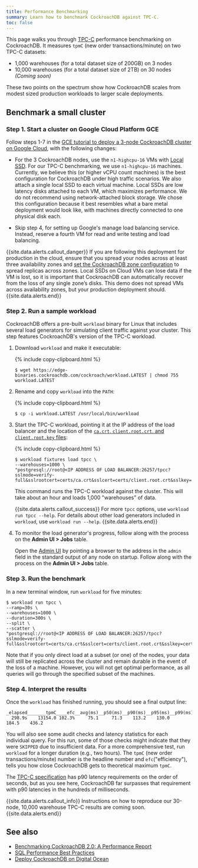 ```yaml
---
title: Performance Benchmarking
summary: Learn how to benchmark CockroachDB against TPC-C.
toc: false
---
```


This page walks you through [TPC-C](http://www.tpc.org/tpcc/) performance benchmarking on CockroachDB. It measures `tpmC` (new order transactions/minute) on two TPC-C datasets:

- 1,000 warehouses (for a total dataset size of 200GB) on 3 nodes
- 10,000 warehouses (for a total dataset size of 2TB) on 30 nodes _(Coming soon)_

These two points on the spectrum show how CockroachDB scales from modest sized production workloads to larger scale deployments.

<!--This demonstrates how CockroachDB achieves high OLTP performance of over 128,000 tpmC on a TPC-C dataset over 2TB in size.-->

<div id="toc"></div>

## Benchmark a small cluster

### Step 1. Start a cluster on Google Cloud Platform GCE

Follow steps 1-7 in the [GCE tutorial to deploy a 3-node CockroachDB cluster on Google Cloud](deploy-cockroachdb-on-google-cloud-platform.html), with the following changes:

- For the 3 CockroachDB nodes, use the `n1-highcpu-16` VMs with [Local SSD](https://cloud.google.com/compute/docs/disks/local-ssd).
    For our TPC-C benchmarking, we use `n1-highcpu-16` machines. Currently, we believe this (or higher vCPU count machines) is the best configuration for CockroachDB under high traffic scenarios. We also attach a single local SSD to each virtual machine. Local SSDs are low latency disks attached to each VM, which maximizes performance. We do not recommend using network-attached block storage. We chose this configuration because it best resembles what a bare metal deployment would look like, with machines directly connected to one physical disk each.

- Skip step 4, for setting up Google's manage load balancing service. Instead, reserve a fourth VM for read and write testing and load balancing.

{{site.data.alerts.callout_danger}}
If you are following this deployment for production in the cloud, ensure that you spread your nodes across at least three availability zones and [set the CockroachDB zone configuration](configure-replication-zones.html) to spread replicas across zones. Local SSDs on Cloud VMs can lose data if the VM is lost, so it is important that CockroachDB can automatically recover from the loss of any single zone’s disks. This demo does not spread VMs across availability zones, but your production deployment should.
{{site.data.alerts.end}}

### Step 2. Run a sample workload

CockroachDB offers a pre-built `workload` binary for Linux that includes several load generators for simulating client traffic against your cluster. This step features CockroachDB's version of the TPC-C workload.

1. Download `workload` and make it executable:

    {% include copy-clipboard.html %}
    ~~~ shell
    $ wget https://edge-binaries.cockroachdb.com/cockroach/workload.LATEST | chmod 755 workload.LATEST
    ~~~

2. Rename and copy `workload` into the `PATH`:

    {% include copy-clipboard.html %}
    ~~~ shell
    $ cp -i workload.LATEST /usr/local/bin/workload
    ~~~

3. Start the TPC-C workload, pointing it at the IP address of the load balancer and the location of the [`ca.crt`, `client.root.crt`, and `client.root.key` files](connection-parameters.html):

    {% include copy-clipboard.html %}
    ~~~ shell
    $ workload fixtures load tpcc \
    --warehouses=1000 \
    "postgresql://root@<IP ADDRESS OF LOAD BALANCER:26257/tpcc?sslmode=verify-full&sslrootcert=certs/ca.crt&sslcert=certs/client.root.crt&sslkey=certs/client.root.key"
    ~~~

    This command runs the TPC-C workload against the cluster. This will take about an hour and loads 1,000 "warehouses" of data.

    {{site.data.alerts.callout_success}}
    For more `tpcc` options, use `workload run tpcc --help`. For details about other load generators included in `workload`, use `workload run --help`.
    {{site.data.alerts.end}}

4. To monitor the load generator's progress, follow along with the process on the **Admin UI > Jobs** table.

     Open the [Admin UI](admin-ui-access-and-navigate.html) by pointing a browser to the address in the `admin` field in the standard output of any node on startup. Follow along with the process on the **Admin UI > Jobs** table.

### Step 3. Run the benchmark

In a new terminal window, run `workload` for five minutes:

~~~ shell
$ workload run tpcc \
--ramp=30s \
--warehouses=1000 \
--duration=300s \
--split \
--scatter \
"postgresql://root@<IP ADDRESS OF LOAD BALANCER:26257/tpcc?sslmode=verify-full&sslrootcert=certs/ca.crt&sslcert=certs/client.root.crt&sslkey=certs/client.root.key"
~~~

Note that if you only direct load at a subset (or one) of the nodes, your data will still be replicated across the cluster and remain durable in the event of the loss of a machine. However, you will not get optimal performance, as all queries will go through the specified subset of the machines.

### Step 4. Interpret the results

Once the `workload` has finished running, you should see a final output line:

~~~ shell
_elapsed_______tpmC____efc__avg(ms)__p50(ms)__p90(ms)__p95(ms)__p99(ms)_pMax(ms)
  298.9s    13154.0 102.3%     75.1     71.3    113.2    130.0    184.5    436.2
~~~

You will also see some audit checks and latency statistics for each individual query. For this run, some of those checks might indicate that they were `SKIPPED` due to insufficient data. For a more comprehensive test, run `workload` for a longer duration (e.g., two hours). The `tpmC` (new order transactions/minute) number is the headline number and `efc`("efficiency"), tells you how close CockroachDB gets to theoretical maximum `tpmC`.

The [TPC-C specification](http://www.tpc.org/tpc_documents_current_versions/pdf/tpc-c_v5.11.0.pdf) has p90 latency requirements on the order of seconds, but as you see here, CockroachDB far surpasses that requirement with p90 latencies in the hundreds of milliseconds.

{{site.data.alerts.callout_info}}
Instructions on how to reproduce our 30-node, 10,000 warehouse TPC-C results are coming soon.
{{site.data.alerts.end}}


<!-- ## Benchmark a large cluster

The methodology for reproducing CockroachDB's 30-node, 10,000 warehouse TPC-C result is very similar to that for the 3-node, 1,000 warehouse example. The only difference (besides the larger node count and dataset) is that you will use CockroachDB's [partitioning](partitioning.html) feature to ensure replicas for any given slice of data are usually located on the same nodes that will be queried by the load generator for that slice of data.

### Before you begin

- You must have a valid enterprise license to use [partitioning](partitioning.html) features. For details about requesting and setting a trial or full enterprise license, see [Enterprise Licensing](enterprise-licensing.html).
- Follow steps 1-7 in [Deploy CockroachDB on Google Cloud](deploy-cockroachdb-on-google-cloud-platform.html) to create a cluster with the following settings:
    - 30-node cluster (30 for the database, 1 for the load generator)
    - `n1-highcpu-16` machine type on [Local SSD](https://cloud.google.com/compute/docs/disks/local-ssd)
    - 10 racks, which are used later to partition the database. Each node will start with a [locality](start-a-node.html#locality) that includes an artificial "rack number." Use 10 racks for 30 nodes so that every tenth node is part of the same rack.

### Add an enterprise license

For this benchmark, you will use partitioning, which is an enterprise feature. For details about requesting and setting a trial or full enterprise license, see [Enterprise Licensing](enterprise-licensing.html).

To add an enterprise license to your cluster once it is started, [use the built-in SQL client](use-the-built-in-sql-client.html) locally as follows:

1. On your local machine, launch the built-in SQL client:

    {% include copy-clipboard.html %}
    ~~~ shell
    $ cockroach sql --certs-dir=certs --host=<address of any node>
    ~~~

2. Add your enterprise license:

    {% include copy-clipboard.html %}
    ~~~ shell
    > Set CLUSTER SETTING enterprise.license = '<secret>'
    ~~~

3. Exit the interactive shell, using `\q` or `ctrl-d`.

### Run a sample workload

CockroachDB offers a pre-built `workload` binary for Linux that includes several load generators for simulating client traffic against your cluster. This step features CockroachDB's version of the [TPC-C](http://www.tpc.org/tpcc/) workload.

2. Download `workload` and make it executable:

    {% include copy-clipboard.html %}
    ~~~ shell
    $ wget https://edge-binaries.cockroachdb.com/cockroach/workload.LATEST | chmod 755 workload.LATEST
    ~~~

3. Rename and copy `workload` into the `PATH`:

    {% include copy-clipboard.html %}
    ~~~ shell
    $ cp -i workload.LATEST /usr/local/bin/workload
    ~~~

4. Start the TPC-C workload, pointing it at the IP address of the load balancer and the location of the `ca.crt`, `client.root.crt`, and `client.root.key` files:

    {% include copy-clipboard.html %}
    ~~~ shell
    $ workload fixtures load tpcc \
    --warehouses=10000 \
    "postgresql://root@<IP ADDRESS OF LOAD BALANCER:26257/tpcc?sslmode=verify-full&sslrootcert=certs/ca.crt&sslcert=certs/client.root.crt&sslkey=certs/client.root.key"
    ~~~

    This command runs the TPC-C workload against the cluster. This will take at about an hour and loads 10,000 "warehouses" of data.

    {{site.data.alerts.callout_success}}
    For more `tpcc` options, use `workload run tpcc --help`. For details about other load generators included in `workload`, use `workload run --help`.
    {{site.data.alerts.end}}

4. To monitor the load generator's progress, follow along with the process on the **Admin UI > Jobs** table.

     Open the [Admin UI](admin-ui-access-and-navigate.html) by pointing a browser to the address in the `admin` field in the standard output of any node on startup.

### Step 2. Partition the database

Next, partition your database. This uses CockroachDB's [partitioning feature](partitioning.html) to split all of the TPC-C tables and indexes into 10 partitions, one per rack, and then uses zone configurations to pin those partitions to a particular rack.

1. On your local machine, launch the built-in SQL client:

    {% include copy-clipboard.html %}
    ~~~ shell
    $ cockroach sql --certs-dir=certs --host=<address of any node>
    ~~~

2. Set a cluster setting increase the snapshot rate, which helps speed up this large-scale data movement:

    {% include copy-clipboard.html %}
    ~~~ sql
    > SET CLUSTER SETTING kv.snapshot_rebalance.max_rate='64MiB';
    ~~~

3. Exit the interactive shell, using `\q` or `ctrl-d`.

4. Start the partitioning:

    {% include copy-clipboard.html %}
    ~~~ shell
    $ workload.LATEST run tpcc \
    --partitions=10 \
    --split \
    --scatter \
    --warehouses=10000 \
    --duration=1s \
    "postgresql://root@<IP ADDRESS OF LOAD BALANCER:26257/tpcc?sslmode=verify-full&sslrootcert=certs/ca.crt&sslcert=certs/client.root.crt&sslkey=certs/client.root.key"
    ~~~

    Partitioning will take at least 12 hours. It's slow because all of the data (over 2TB replicated for TPC-C-10K) needs to be moved around to the right locations.

5. To watch the progress, follow along with the process on the **Admin UI > Metrics > Queues > Replication Queue** graph.

    Open the [Admin UI](admin-ui-access-and-navigate.html) by pointing a browser to the address in the `admin` field in the standard output of any node on startup.

    Once the queue gets to `0` and stays there, the cluster should be finished rebalancing and is ready for testing.

### Step 3. Run the benchmark

In a new terminal window, run `workload` for five minutes:

~~~ shell
$ workload run tpcc \
--ramp=30s \
--warehouses=10000 \
--duration=300s \
--split \
--scatter \
"postgresql://root@<IP ADDRESS OF LOAD BALANCER:26257/tpcc?sslmode=verify-full&sslrootcert=certs/ca.crt&sslcert=certs/client.root.crt&sslkey=certs/client.root.key"
~~~

### Step 4. Interpret the results

Once the `workload` has finished running, you should see a final output line similar to the output in [Benchmark a small cluster](#benchmark-a-small-cluster). The `tpmC` should be about 10x higher, reflecting the increase in the number of warehouses. -->

## See also

- [Benchmarking CockroachDB 2.0: A Performance Report](https://www.cockroachlabs.com/guides/cockroachdb-performance/)
- [SQL Performance Best Practices](performance-best-practices-overview.html)
- [Deploy CockroachDB on Digital Ocean](deploy-cockroachdb-on-digital-ocean.html)

